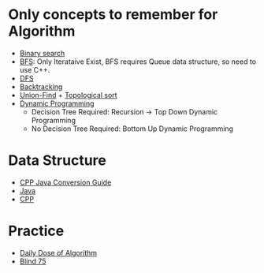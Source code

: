 # Only concepts to remember for Algorithm
- [Binary search](https://github.com/YeonguChoe/Binary-search)
- [BFS](https://github.com/YeonguChoe/BFS): Only Iterataive Exist, BFS requires Queue data structure, so need to use C++.
- [DFS](https://github.com/YeonguChoe/DFS)
- [Backtracking](https://github.com/YeonguChoe/Backtracking)
- [Union-Find](https://github.com/YeonguChoe/Union-Find) + [Topological sort](https://github.com/YeonguChoe/Topological-sort)
- [Dynamic Programming](https://github.com/YeonguChoe/Dynamic-Programming)
  - Decision Tree Required: Recursion -> Top Down Dynamic Programming
  - No Decision Tree Required: Bottom Up Dynamic Programming


# Data Structure
- [CPP Java Conversion Guide](https://github.com/YeonguChoe/CPP-Java-Conversion-Guide/blob/main/CPP%20Java%20Conversion%20Guide.pdf)
- [Java](https://github.com/YeonguChoe/JAVA-Technology/tree/main/DSA/Built-in%20Data%20structure)
- [CPP](https://github.com/YeonguChoe/CPP-Note/tree/main/DSA/Built-in%20Data%20structure)

# Practice
- [Daily Dose of Algorithm](https://github.com/YeonguChoe/Daily-Dose-of-Algorithm)
- [Blind 75](https://github.com/YeonguChoe/Blind75)
